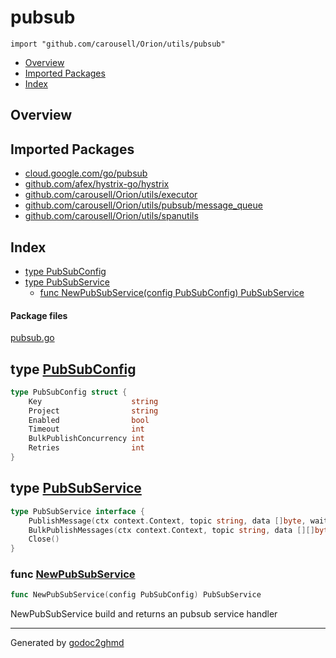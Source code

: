 # pubsub
`import "github.com/carousell/Orion/utils/pubsub"`

* [Overview](#pkg-overview)
* [Imported Packages](#pkg-imports)
* [Index](#pkg-index)

## <a name="pkg-overview">Overview</a>

## <a name="pkg-imports">Imported Packages</a>

- [cloud.google.com/go/pubsub](https://godoc.org/cloud.google.com/go/pubsub)
- [github.com/afex/hystrix-go/hystrix](https://godoc.org/github.com/afex/hystrix-go/hystrix)
- [github.com/carousell/Orion/utils/executor](./../executor)
- [github.com/carousell/Orion/utils/pubsub/message_queue](./message_queue)
- [github.com/carousell/Orion/utils/spanutils](./../spanutils)

## <a name="pkg-index">Index</a>
* [type PubSubConfig](#PubSubConfig)
* [type PubSubService](#PubSubService)
  * [func NewPubSubService(config PubSubConfig) PubSubService](#NewPubSubService)

#### <a name="pkg-files">Package files</a>
[pubsub.go](./pubsub.go) 

## <a name="PubSubConfig">type</a> [PubSubConfig](./pubsub.go#L15-L22)
``` go
type PubSubConfig struct {
    Key                    string
    Project                string
    Enabled                bool
    Timeout                int
    BulkPublishConcurrency int
    Retries                int
}
```

## <a name="PubSubService">type</a> [PubSubService](./pubsub.go#L24-L28)
``` go
type PubSubService interface {
    PublishMessage(ctx context.Context, topic string, data []byte, waitSync bool) (*goPubSub.PublishResult, error)
    BulkPublishMessages(ctx context.Context, topic string, data [][]byte, waitSync bool)
    Close()
}
```

### <a name="NewPubSubService">func</a> [NewPubSubService](./pubsub.go#L39)
``` go
func NewPubSubService(config PubSubConfig) PubSubService
```
NewPubSubService build and returns an pubsub service handler

- - -
Generated by [godoc2ghmd](https://github.com/GandalfUK/godoc2ghmd)